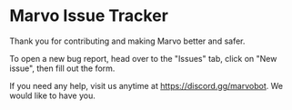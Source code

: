 # Marvo Issue Tracker

Thank you for contributing and making Marvo better and safer.

To open a new bug report, head over to the "Issues" tab, click on "New issue", then fill out the form.

If you need any help, visit us anytime at https://discord.gg/marvobot. We would like to have you.
